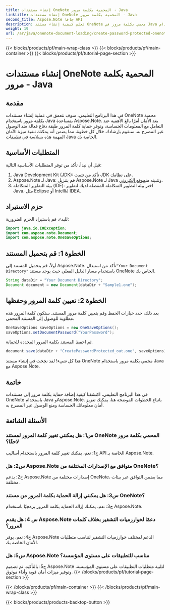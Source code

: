 ```yaml
---
title: إنشاء مستندات OneNote المحمية بكلمة مرور - Java
linktitle: إنشاء مستندات OneNote المحمية بكلمة مرور - Java
second_title: Aspose.Note جافا API
description: تعلم كيفية إنشاء مستند OneNote محمي بكلمة مرور في Java باستخدام Aspose.Note. قم بتعزيز الأمان باتباع الخطوات التعليمية بالخطوات.
weight: 19
url: /ar/java/onenote-document-loading/create-password-protected-onenote/
---
```


{{< blocks/products/pf/main-wrap-class >}}
{{< blocks/products/pf/main-container >}}
{{< blocks/products/pf/tutorial-page-section >}}

# إنشاء مستندات OneNote المحمية بكلمة مرور - Java

## مقدمة

في هذا البرنامج التعليمي، سوف نتعمق في عملية إنشاء مستندات OneNote محمية بكلمة مرور باستخدام Java بمساعدة Aspose.Note. يعد الأمان أمرًا بالغ الأهمية عند التعامل مع المعلومات الحساسة، وتوفر حماية كلمة المرور طبقة دفاع فعالة ضد الوصول غير المصرح به. سنقوم بإرشادك خلال كل خطوة، مما يضمن أنه يمكنك تنفيذ ميزة الأمان المهمة هذه بسلاسة في تطبيقات Java الخاصة بك.

## المتطلبات الأساسية

قبل أن نبدأ، تأكد من توفر المتطلبات الأساسية التالية:

1. Java Development Kit (JDK): تأكد من تثبيت JDK على نظامك.
2. Aspose.Note لـ Java: قم بتنزيل Aspose.Note لـ Java وتثبيته من[موقع إلكتروني](https://releases.aspose.com/note/java/).
3. بيئة التطوير المتكاملة (IDE): اختر بيئة التطوير المتكاملة المفضلة لديك لتطوير Java، مثل Eclipse أو IntelliJ IDEA.

## حزم الاستيراد

للبدء، قم باستيراد الحزم الضرورية:

```java
import java.io.IOException;
import com.aspose.note.Document;
import com.aspose.note.OneSaveOptions;
```

## الخطوة 1: قم بتحميل المستند

 أولاً، قم بتحميل المستند إلى Aspose.Note. تأكد من استبدال`"Your Document Directory"` باستخدام مسار الدليل الفعلي حيث يوجد مستند OneNote الخاص بك.

```java
String dataDir = "Your Document Directory";
Document document = new Document(dataDir + "Sample1.one");
```

## الخطوة 2: تعيين كلمة المرور وحفظها

بعد ذلك، حدد خيارات الحفظ وقم بتعيين كلمة مرور المستند. ستكون كلمة المرور هذه مطلوبة للوصول إلى المستند المحمي.

```java
OneSaveOptions saveOptions = new OneSaveOptions();
saveOptions.setDocumentPassword("YourPassword");
```

ثم احفظ المستند بكلمة المرور المحددة للحماية.

```java
document.save(dataDir + "CreatePasswordProtected_out.one", saveOptions);
```

هذا كل شيء! لقد نجحت في إنشاء مستند OneNote محمي بكلمة مرور باستخدام Java مع Aspose.Note.

## خاتمة

في هذا البرنامج التعليمي، اكتشفنا كيفية إضافة حماية بكلمة مرور إلى مستندات OneNote باستخدام Java وAspose.Note. باتباع الخطوات الموضحة هنا، يمكنك تعزيز أمان معلوماتك الحساسة ومنع الوصول غير المصرح به.

## الأسئلة الشائعة

### س1: هل يمكنني تغيير كلمة المرور لمستند OneNote المحمي بكلمة مرور لاحقًا؟

ج1: نعم، يمكنك تغيير كلمة المرور باستخدام أساليب API الخاصة بـ Aspose.Note.

### س2: هل Aspose.Note متوافق مع الإصدارات المختلفة من OneNote؟

ج2: يدعم Aspose.Note إصدارات مختلفة من OneNote، مما يضمن التوافق عبر بيئات مختلفة.

### س3: هل يمكنني إزالة الحماية بكلمة المرور من مستند OneNote؟

ج3: نعم، يمكنك إزالة الحماية بكلمة المرور برمجيًا باستخدام Aspose.Note.

### س 4: هل يقدم Aspose.Note دعمًا لخوارزميات التشفير بخلاف كلمات المرور؟

ج4: نعم، يوفر Aspose.Note الدعم لمختلف خوارزميات التشفير لتناسب متطلبات الأمان الخاصة بك.

### س5: هل Aspose.Note مناسب للتطبيقات على مستوى المؤسسة؟

ج5: بالتأكيد، تم تصميم Aspose.Note لتلبية متطلبات التطبيقات على مستوى المؤسسة، وتوفير ميزات أمان قوية وأداء موثوق.
{{< /blocks/products/pf/tutorial-page-section >}}

{{< /blocks/products/pf/main-container >}}
{{< /blocks/products/pf/main-wrap-class >}}

{{< blocks/products/products-backtop-button >}}
